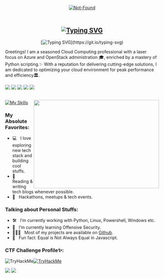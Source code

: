 <div align="center">
    <a href="https://git.io/typing-svg"><img src="https://readme-typing-svg.demolab.com?font=Roboto+Slab&color=%237E3ACE&size=30&center=true&vCenter=true&width=450&lines=Welcome+To+My+Profile;I'm+SegmaSec;Cloud+Computing+;Penetration+Testing;Morocco+Software+Engineering;Hacking+Lover+:3;Power+CTF+Lover+%3C3" alt="Not-Found"></a>
</div>
<div align="center">

## </br>[![Typing SVG](https://readme-typing-svg.demolab.com?font=Fira+Code&size=35&pause=1000&color=f034fd&width=435&lines=-------------------------------------)](https://git.io/typing-svg)
[![Typing SVG](https://readme-typing-svg.herokuapp.com?font=Fira+Code&duration=2000&pause=500&color=f034fd&multiline=true&width=435&height=180&lines=nc+-lvnp+1337;listening+on+%5Bany%5D+1337+...;connect+to+%5BSegmaSec%5D+profile;SegmaSec@Arch+~%24+{cat,root.txt};{SW0gTm90IEhhY2tlciwgSnVzdCBIYXJkIFdvcmsK};..............................;............H4CK3D!............;..............................;..............................;..............................;..............................;.............................;)](https://git.io/typing-svg)
</div>
Greetings! I am a seasoned Cloud Computing professional with a laser focus on Azure and OpenStack administration 🎓, enriched by a mastery of Python scripting.✨ With a reputation for delivering cutting-edge solutions, I am dedicated to optimizing your cloud environment for peak performance and efficiency🏛.

</br>
</div>
</br>
<div> 
  <a href="https://www.youtube.com/@segmasec/videos" target="_blank"><img src="https://img.shields.io/badge/YouTube-FF0000?style=for-the-badge&logo=youtube&logoColor=white" target="_blank"></a>
  <a href="https://instagram.com/segmasec" target="_blank"><img src="https://img.shields.io/badge/-Instagram-%23E4405F?style=for-the-badge&logo=instagram&logoColor=white" target="_blank"></a>
 <a href="https://discord.gg/alx-segmasec" target="_blank"><img src="https://img.shields.io/badge/Discord-7289DA?style=for-the-badge&logo=discord&logoColor=white" target="_blank"></a> 
  <a href = "mailto:elmehdichbani9@gmail.com"><img src="https://img.shields.io/badge/-Gmail-%23333?style=for-the-badge&logo=gmail&logoColor=white" target="_blank"></a>
  <a href="https://www.linkedin.com/in/elmehdi-chbani" target="_blank"><img src="https://img.shields.io/badge/-LinkedIn-%230077B5?style=for-the-badge&logo=linkedin&logoColor=white" target="_blank"></a> 

</div>
</br>
   
[![My Skills](https://skillicons.dev/icons?i=github,git,linux,python,bash,azure,docker,discord,neovim,powershell,openstack,php,html,css,js,redux,mongodb,vim,visualstudio,vscode,stackoverflow,emacs,c,mysql,&perline=12)](https://skillicons.dev)
<img align="right" height="290" width="410" alt="" src="https://raw.githubusercontent.com/Its-Sn1p3r/Its-Sn1p3r/master/giphy.gif" />
### My Absolute Favorites:
- 💻 &nbsp; I love exploring new tech stack and building cool stuffs.
- 📰 &nbsp; Reading & writing tech blogs whenever possible.
- 🍕 &nbsp; Hackathons, meetups & tech events.

### Talking about Personal Stuffs:
- 🛠 &nbsp; I’m currently working with Python, Linux, Powershell, Windows etc.
- 🚀 &nbsp; I’m currently learning Offensive Security.
- 👨🏻‍💻 &nbsp; Most of my projects are available on [Github](https://github.com/SegmaSec).
- 👾 &nbsp; Fun fact: Equal is Not Always Equal in Javascript.
  
### CTF Challenge Profile✨:
 <div style="display: flex;">
    <img src="https://tryhackme-badges.s3.amazonaws.com/Sk3x.png" alt="TryHackMe">
    <a href="https://app.hackthebox.com/profile/1662200"><img src="http://www.hackthebox.eu/badge/image/1662200" alt="TryHackMe"></a>
</div>
    
![](http://github-profile-summary-cards.vercel.app/api/cards/stats?username=SegmaSec&theme=react)
![](http://github-profile-summary-cards.vercel.app/api/cards/repos-per-language?username=SegmaSec&theme=react)
</div>
